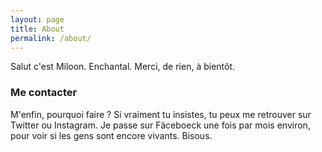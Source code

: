 ```yaml
---
layout: page
title: About
permalink: /about/
---
```


Salut c'est Miloon.
Enchantal.
Merci, de rien, à bientôt.

### Me contacter

M'enfin, pourquoi faire ?
Si vraiment tu insistes, tu peux me retrouver sur Twitter ou Instagram. Je passe sur Fäceboeck une fois par mois environ, pour voir si les gens sont encore vivants.
Bisous.
